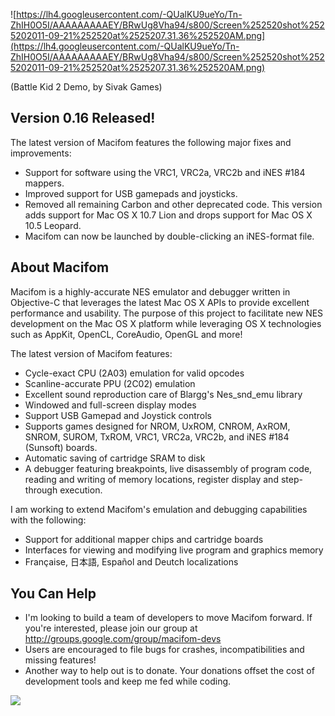 ![https://lh4.googleusercontent.com/-QUalKU9ueYo/Tn-ZhIH0O5I/AAAAAAAAAEY/BRwUg8Vha94/s800/Screen%252520shot%2525202011-09-21%252520at%2525207.31.36%252520AM.png](https://lh4.googleusercontent.com/-QUalKU9ueYo/Tn-ZhIH0O5I/AAAAAAAAAEY/BRwUg8Vha94/s800/Screen%252520shot%2525202011-09-21%252520at%2525207.31.36%252520AM.png)

(Battle Kid 2 Demo, by Sivak Games)

## Version 0.16 Released! ##

The latest version of Macifom features the following major fixes and improvements:
  * Support for software using the VRC1, VRC2a, VRC2b and iNES #184 mappers.
  * Improved support for USB gamepads and joysticks.
  * Removed all remaining Carbon and other deprecated code. This version adds support for Mac OS X 10.7 Lion and drops support for Mac OS X 10.5 Leopard.
  * Macifom can now be launched by double-clicking an iNES-format file.

## About Macifom ##

Macifom is a highly-accurate NES emulator and debugger written in Objective-C that leverages the latest Mac OS X APIs to provide excellent performance and usability. The purpose of this project to facilitate new NES development on the Mac OS X platform while leveraging OS X technologies such as AppKit, OpenCL, CoreAudio, OpenGL and more!

The latest version of Macifom features:

  * Cycle-exact CPU (2A03) emulation for valid opcodes
  * Scanline-accurate PPU (2C02) emulation
  * Excellent sound reproduction care of Blargg's Nes\_snd\_emu library
  * Windowed and full-screen display modes
  * Support USB Gamepad and Joystick controls
  * Supports games designed for NROM, UxROM, CNROM, AxROM, SNROM, SUROM, TxROM, VRC1, VRC2a, VRC2b, and iNES #184 (Sunsoft) boards.
  * Automatic saving of cartridge SRAM to disk
  * A debugger featuring breakpoints, live disassembly of program code, reading and writing of memory locations, register display and step-through execution.

I am working to extend Macifom's emulation and debugging capabilities with the following:

  * Support for additional mapper chips and cartridge boards
  * Interfaces for viewing and modifying live program and graphics memory
  * Française, 日本語, Español and Deutch localizations

## You Can Help ##

  * I'm looking to build a team of developers to move Macifom forward. If you're interested, please join our group at http://groups.google.com/group/macifom-devs
  * Users are encouraged to file bugs for crashes, incompatibilities and missing features!
  * Another way to help out is to donate. Your donations offset the cost of development tools and keep me fed while coding.

[![](https://www.paypal.com/en_US/i/btn/btn_donateCC_LG.gif)](https://www.paypal.com/cgi-bin/webscr?cmd=_donations&business=auston%2estewart%40gmail%2ecom&lc=US&item_name=Macifom&currency_code=USD&bn=PP%2dDonationsBF%3abtn_donateCC_LG%2egif%3aNonHosted)